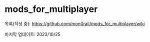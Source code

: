 # mods_for_multiplayer

목록(작성 중): https://github.com/mon0rail/mods_for_multiplayer/wiki


마지막 업데이트: 2023/10/25
